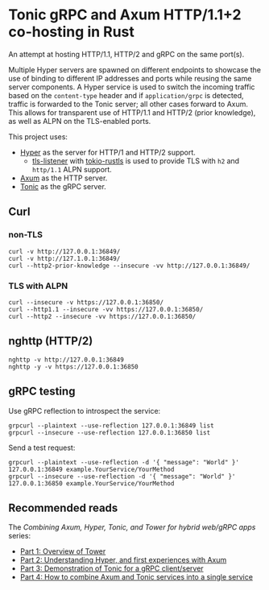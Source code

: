 # Tonic gRPC and Axum HTTP/1.1+2 co-hosting in Rust

An attempt at hosting HTTP/1.1, HTTP/2 and gRPC on the same port(s).

Multiple Hyper servers are spawned on different endpoints to showcase the use of binding to different IP addresses
and ports while reusing the same server components. A Hyper service is used to switch the incoming traffic based on the
`content-type` header and if `application/grpc` is detected, traffic is forwarded to the Tonic server; all other
cases forward to Axum. This allows for transparent use of HTTP/1.1 and HTTP/2 (prior knowledge), as well
as ALPN on the TLS-enabled ports.

This project uses:

- [Hyper] as the server for HTTP/1 and HTTP/2 support.
  - [tls-listener] with [tokio-rustls] is used to provide TLS with `h2` and `http/1.1` ALPN support.
- [Axum] as the HTTP server.
- [Tonic] as the gRPC server.

[Hyper]: https://github.com/hyperium/hyper
[Axum]: https://github.com/tokio-rs/axum
[Tonic]: https://github.com/hyperium/tonic
[tls-listener]: https://github.com/tmccombs/tls-listener
[tokio-rustls]: https://github.com/rustls/tokio-rustls

## Curl

### non-TLS

```shell
curl -v http://127.0.0.1:36849/
curl -v http://127.1.0.1:36849/
curl --http2-prior-knowledge --insecure -vv http://127.0.0.1:36849/
```

### TLS with ALPN

```shell
curl --insecure -v https://127.0.0.1:36850/
curl --http1.1 --insecure -vv https://127.0.0.1:36850/
curl --http2 --insecure -vv https://127.0.0.1:36850/
```

## nghttp (HTTP/2)

```shell
nghttp -v http://127.0.0.1:36849
nghttp -y -v https://127.0.0.1:36850
```

## gRPC testing

Use gRPC reflection to introspect the service: 

```shell
grpcurl --plaintext --use-reflection 127.0.0.1:36849 list
grpcurl --insecure --use-reflection 127.0.0.1:36850 list
```

Send a test request:

```shell
grpcurl --plaintext --use-reflection -d '{ "message": "World" }' 127.0.0.1:36849 example.YourService/YourMethod
grpcurl --insecure --use-reflection -d '{ "message": "World" }' 127.0.0.1:36850 example.YourService/YourMethod
```

## Recommended reads

The _Combining Axum, Hyper, Tonic, and Tower for hybrid web/gRPC apps_ series:

- [Part 1: Overview of Tower](https://www.fpcomplete.com/blog/axum-hyper-tonic-tower-part1/)
- [Part 2: Understanding Hyper, and first experiences with Axum](https://www.fpcomplete.com/blog/axum-hyper-tonic-tower-part2/)
- [Part 3: Demonstration of Tonic for a gRPC client/server](https://www.fpcomplete.com/blog/axum-hyper-tonic-tower-part3/)
- [Part 4: How to combine Axum and Tonic services into a single service](https://www.fpcomplete.com/blog/axum-hyper-tonic-tower-part4/)
